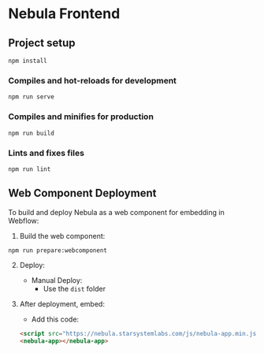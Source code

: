 # Nebula Frontend

## Project setup
```
npm install
```

### Compiles and hot-reloads for development
```
npm run serve
```

### Compiles and minifies for production
```
npm run build
```

### Lints and fixes files
```
npm run lint
```

## Web Component Deployment
To build and deploy Nebula as a web component for embedding in Webflow:

1. Build the web component:
```
npm run prepare:webcomponent
```

2. Deploy:
   - Manual Deploy:
     - Use the `dist` folder

3. After deployment, embed:
   - Add this code:
   ```html
   <script src="https://nebula.starsystemlabs.com/js/nebula-app.min.js"></script>
   <nebula-app></nebula-app>
   ```


